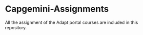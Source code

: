 # Capgemini-Assignments
All the assignment of the Adapt portal courses are included in this repository.
